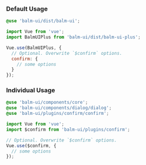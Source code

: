 ### Default Usage

```scss
@use 'balm-ui/dist/balm-ui';
```

```js
import Vue from 'vue';
import BalmUIPlus from 'balm-ui/dist/balm-ui-plus';

Vue.use(BalmUIPlus, {
  // Optional. Overwrite `$confirm` options.
  confirm: {
    // some options
  }
});
```

### Individual Usage

```scss
@use 'balm-ui/components/core';
@use 'balm-ui/components/dialog/dialog';
@use 'balm-ui/plugins/confirm/confirm';
```

```js
import Vue from 'vue';
import $confirm from 'balm-ui/plugins/confirm';

// Optional. Overwrite `$confirm` options.
Vue.use($confirm, {
  // some options
});
```
